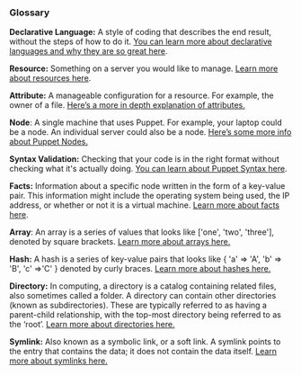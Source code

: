 ### Glossary
**Declarative Language:** A style of coding that describes the end result, without the steps of how to do it. [You can learn more about declarative languages and why they are so great here](https://www.netguru.co/blog/imperative-vs-declarative "").

**Resource:** Something on a server&nbsp;you would like to manage. [Learn more about resources here](https://puppet.com/docs/puppet/5.3/lang_resources.html "").

**Attribute:** A manageable configuration for a resource. For example, the owner of a file. [Here&rsquo;s a more in depth explanation of attributes.](https://en.wikipedia.org/wiki/Attribute_(computing) "")

**Node**: A single machine that uses Puppet. For example, your laptop could be a node. An individual server could also be a node. [Here&rsquo;s some more info about Puppet Nodes.](https://puppet.com/docs/puppet/5.0/lang_node_definitions.html "")

**Syntax Validation:** Checking that your code is in the right format without checking what it's actually doing. [You can learn about Puppet Syntax here](https://puppet.com/docs/puppet/5.3/style_guide.html "").

**Facts:** Information about a specific node written in the form of a key-value pair. This information might include the operating system being used, the IP address, or whether or not it is a virtual machine. [Learn more about facts here](https://puppet.com/blog/fact "").

**Array**: An array is a series of values that looks like ['one', 'two', 'three'], denoted by square brackets. [Learn more about arrays here.](https://techterms.com/definition/array "")

**Hash:** A hash is a series of key-value pairs that looks like { 'a' =&gt; 'A', 'b' =&gt; 'B', 'c' =&gt;'C' } denoted by curly braces. [Learn more about hashes here.](https://www.techopedia.com/definition/25432/hash-code "")

**Directory:** In computing, a directory is a catalog containing related files, also sometimes called a folder. A directory can contain other directories (known as subdirectories). These are typically referred to as having a parent-child relationship, with the top-most directory being referred to as the &lsquo;root&rsquo;. [Learn more about directories here.](https://en.wikipedia.org/wiki/Directory_(computing) "")

**Symlink:** Also known as a symbolic link, or a soft link. A symlink points to the entry that contains the data; it does not contain the data itself. [Learn more about symlinks here.](https://en.wikipedia.org/wiki/Symbolic_link "")